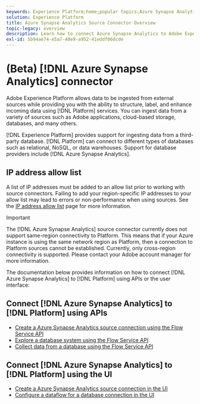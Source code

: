 ```yaml
---
keywords: Experience Platform;home;popular topics;Azure Synapse Analytics;azure synapse analytics;Synapse;synapse
solution: Experience Platform
title: Azure Synapse Analytics Source Connector Overview
topic-legacy: overview
description: Learn how to connect Azure Synapse Analytics to Adobe Experience Platform using APIs or the user interface.
exl-id: 5b94ae74-e5a7-40e9-a952-41eddf06dcde
---
```

# (Beta) [!DNL Azure Synapse Analytics] connector

Adobe Experience Platform allows data to be ingested from external sources while providing you with the ability to structure, label, and enhance incoming data using [!DNL Platform] services. You can ingest data from a variety of sources such as Adobe applications, cloud-based storage, databases, and many others.

[!DNL Experience Platform] provides support for ingesting data from a third-party database. [!DNL Platform] can connect to different types of databases such as relational, NoSQL, or data warehouses. Support for database providers include [!DNL Azure Synapse Analytics].

## IP address allow list

A list of IP addresses must be added to an allow list prior to working with source connectors. Failing to add your region-specific IP addresses to your allow list may lead to errors or non-performance when using sources. See the [IP address allow list](../../ip-address-allow-list.md) page for more information.

>[!IMPORTANT]
>
>The [!DNL Azure Synapse Analytics] source connector currently does not support same-region connectivity to Platform. This means that if your Azure instance is using the same network region as Platform, then a connection to Platform sources cannot be established. Currently, only cross-region connectivity is supported. Please contact your Adobe account manager for more information.

The documentation below provides information on how to connect [!DNL Azure Synapse Analytics] to [!DNL Platform] using APIs or the user interface:

## Connect [!DNL Azure Synapse Analytics] to [!DNL Platform] using APIs

- [Create a Azure Synapse Analytics source connection using the Flow Service API](../../tutorials/api/create/databases/synapse-analytics.md)
- [Explore a database system using the Flow Service API](../../tutorials/api/explore/database-nosql.md)
- [Collect data from a database using the Flow Service API](../../tutorials/api/collect/database-nosql.md)

## Connect [!DNL Azure Synapse Analytics] to [!DNL Platform] using the UI

- [Create a Azure Synapse Analytics source connection in the UI](../../tutorials/ui/create/databases/synapse-analytics.md)
- [Configure a dataflow for a database connection in the UI](../../tutorials/ui/dataflow/databases.md)
